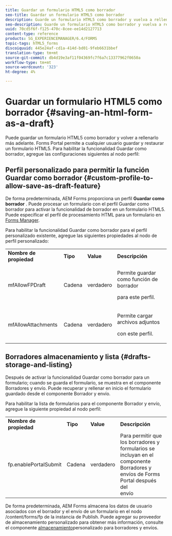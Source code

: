 ```yaml
---
title: Guardar un formulario HTML5 como borrador
seo-title: Guardar un formulario HTML5 como borrador
description: Guarde un formulario HTML5 como borrador y vuelva a rellenarlo más adelante.
seo-description: Guarde un formulario HTML5 como borrador y vuelva a rellenarlo más adelante.
uuid: 70cd5f6f-f125-470c-8cee-ee14d2127713
content-type: reference
products: SG_EXPERIENCEMANAGER/6.4/FORMS
topic-tags: hTML5_forms
discoiquuid: 445e24af-cd1a-414d-bd01-9feb6631bbef
translation-type: tm+mt
source-git-commit: db4d19e3af11f04369fc7f6a7c13377962f0650a
workflow-type: tm+mt
source-wordcount: '323'
ht-degree: 4%

---
```



# Guardar un formulario HTML5 como borrador {#saving-an-html-form-as-a-draft}

Puede guardar un formulario HTML5 como borrador y volver a rellenarlo más adelante. Forms Portal permite a cualquier usuario guardar y restaurar un formulario HTML5. Para habilitar la funcionalidad Guardar como borrador, agregue las configuraciones siguientes al nodo perfil:

## Perfil personalizado para permitir la función Guardar como borrador {#custom-profile-to-allow-save-as-draft-feature}

De forma predeterminada, AEM Forms proporciona un perfil **Guardar como borrador** . Puede procesar un formulario con el perfil Guardar como borrador para activar la funcionalidad de borrador en un formulario HTML5. Puede especificar el perfil de procesamiento HTML para un formulario en [Forms Manager](/help/forms/using/introduction-managing-forms.md).

Para habilitar la funcionalidad Guardar como borrador para el perfil [](/help/forms/using/custom-profile.md)personalizado existente, agregue las siguientes propiedades al nodo de perfil personalizado:

<table> 
 <tbody> 
  <tr> 
   <td><strong>Nombre de propiedad</strong></td> 
   <td><strong>Tipo</strong></td> 
   <td><strong>Value</strong></td> 
   <td><strong>Descripción</strong></td> 
  </tr> 
  <tr> 
   <td>mfAllowFPDraft</td> 
   <td>Cadena</td> 
   <td>verdadero</td> 
   <td><p>Permite guardar como función de borrador</p> <p>para este perfil.</p> </td> 
  </tr> 
  <tr> 
   <td>mfAllowAttachments</td> 
   <td>Cadena</td> 
   <td>verdadero</td> 
   <td><p>Permite cargar archivos adjuntos</p> <p>con este perfil.</p> </td> 
  </tr> 
 </tbody> 
</table>

## Borradores almacenamiento y lista {#drafts-storage-and-listing}

Después de activar la funcionalidad Guardar como borrador para un formulario; cuando se guarda el formulario, se muestra en el componente [](/help/forms/using/draft-submission-component.md)Borradores y envío. Puede recuperar y rellenar en inicio el formulario guardado desde el componente Borrador y envío.

Para habilitar la lista de formularios para el componente Borrador y envío, agregue la siguiente propiedad al nodo perfil:

<table> 
 <tbody> 
  <tr> 
   <td><strong>Nombre de propiedad</strong></td> 
   <td><strong>Tipo</strong></td> 
   <td><strong>Value</strong></td> 
   <td><strong>Descripción</strong></td> 
  </tr> 
  <tr> 
   <td>fp.enablePortalSubmit</td> 
   <td>Cadena</td> 
   <td>verdadero</td> 
   <td>Para permitir que los borradores y formularios se incluyan en el componente Borradores y envíos de Forms Portal después del<br /> envío</td> 
  </tr> 
 </tbody> 
</table>

De forma predeterminada, AEM Forms almacena los datos de usuario asociados con el borrador y el envío de un formulario en el nodo /content/forms/fp de la instancia de Publish. Puede agregar su proveedor de almacenamiento personalizado para obtener más información, consulte el componente [almacenamiento](/help/forms/using/adding-custom-storage-provider-forms.md)personalizado para borradores y envíos.
